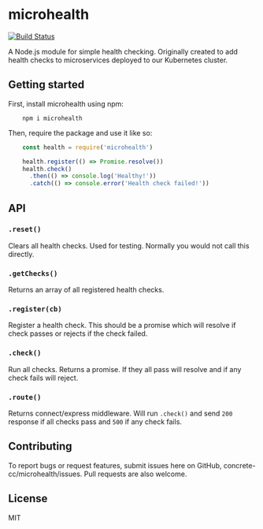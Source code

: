 # microhealth

[![Build Status](https://travis-ci.org/concrete-cc/microhealth.svg?branch=master)](https://travis-ci.org/concrete-cc/microhealth)

A Node.js module for simple health checking. Originally created to add health checks to microservices deployed to our Kubernetes cluster.

## Getting started

First, install microhealth using npm:
```
    npm i microhealth
```
Then, require the package and use it like so:
```js
    const health = require('microhealth')

    health.register(() => Promise.resolve())
    health.check()
      .then(() => console.log('Healthy!'))
      .catch(() => console.error('Health check failed!'))
```
## API

### `.reset()`
Clears all health checks. Used for testing. Normally you would not call this directly.

### `.getChecks()`
Returns an array of all registered health checks.

### `.register(cb)`
Register a health check. This should be a promise which will resolve if check passes
or rejects if the check failed.

### `.check()`
Run all checks. Returns a promise. If they all pass will resolve and if any check fails will reject.

### `.route()`
Returns connect/express middleware. Will run `.check()` and send `200` response if 
all checks pass and `500` if any check fails.

## Contributing

To report bugs or request features, submit issues here on GitHub, concrete-cc/microhealth/issues. Pull requests are also welcome.

## License

MIT
